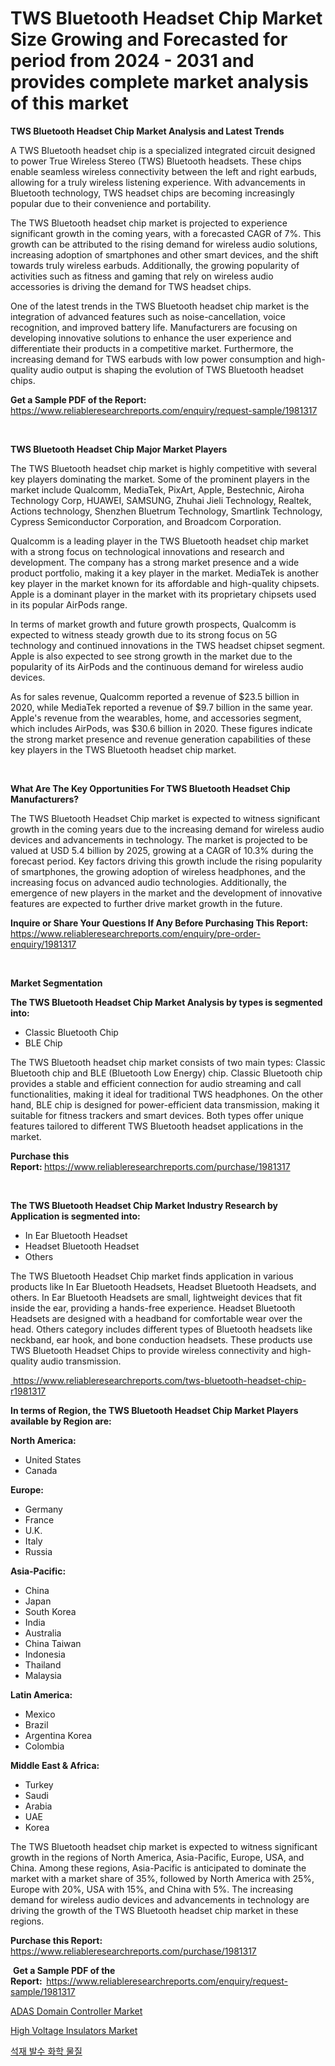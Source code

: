 <p><h1>TWS Bluetooth Headset Chip Market Size Growing and Forecasted for period from 2024 - 2031 and provides complete market analysis of this market</h1></p><p><strong>TWS Bluetooth Headset Chip Market Analysis and Latest Trends</strong></p>
<p><p>A TWS Bluetooth headset chip is a specialized integrated circuit designed to power True Wireless Stereo (TWS) Bluetooth headsets. These chips enable seamless wireless connectivity between the left and right earbuds, allowing for a truly wireless listening experience. With advancements in Bluetooth technology, TWS headset chips are becoming increasingly popular due to their convenience and portability.</p><p>The TWS Bluetooth headset chip market is projected to experience significant growth in the coming years, with a forecasted CAGR of 7%. This growth can be attributed to the rising demand for wireless audio solutions, increasing adoption of smartphones and other smart devices, and the shift towards truly wireless earbuds. Additionally, the growing popularity of activities such as fitness and gaming that rely on wireless audio accessories is driving the demand for TWS headset chips.</p><p>One of the latest trends in the TWS Bluetooth headset chip market is the integration of advanced features such as noise-cancellation, voice recognition, and improved battery life. Manufacturers are focusing on developing innovative solutions to enhance the user experience and differentiate their products in a competitive market. Furthermore, the increasing demand for TWS earbuds with low power consumption and high-quality audio output is shaping the evolution of TWS Bluetooth headset chips.</p></p>
<p><strong>Get a Sample PDF of the Report:&nbsp;</strong> <a href="https://www.reliableresearchreports.com/enquiry/request-sample/1981317">https://www.reliableresearchreports.com/enquiry/request-sample/1981317</a></p>
<p>&nbsp;</p>
<p><strong>TWS Bluetooth Headset Chip Major Market Players</strong></p>
<p><p>The TWS Bluetooth headset chip market is highly competitive with several key players dominating the market. Some of the prominent players in the market include Qualcomm, MediaTek, PixArt, Apple, Bestechnic, Airoha Technology Corp, HUAWEI, SAMSUNG, Zhuhai Jieli Technology, Realtek, Actions technology, Shenzhen Bluetrum Technology, Smartlink Technology, Cypress Semiconductor Corporation, and Broadcom Corporation.</p><p>Qualcomm is a leading player in the TWS Bluetooth headset chip market with a strong focus on technological innovations and research and development. The company has a strong market presence and a wide product portfolio, making it a key player in the market. MediaTek is another key player in the market known for its affordable and high-quality chipsets. Apple is a dominant player in the market with its proprietary chipsets used in its popular AirPods range.</p><p>In terms of market growth and future growth prospects, Qualcomm is expected to witness steady growth due to its strong focus on 5G technology and continued innovations in the TWS headset chipset segment. Apple is also expected to see strong growth in the market due to the popularity of its AirPods and the continuous demand for wireless audio devices.</p><p>As for sales revenue, Qualcomm reported a revenue of $23.5 billion in 2020, while MediaTek reported a revenue of $9.7 billion in the same year. Apple's revenue from the wearables, home, and accessories segment, which includes AirPods, was $30.6 billion in 2020. These figures indicate the strong market presence and revenue generation capabilities of these key players in the TWS Bluetooth headset chip market.</p></p>
<p>&nbsp;</p>
<p><strong>What Are The Key Opportunities For TWS Bluetooth Headset Chip Manufacturers?</strong></p>
<p><p>The TWS Bluetooth Headset Chip market is expected to witness significant growth in the coming years due to the increasing demand for wireless audio devices and advancements in technology. The market is projected to be valued at USD 5.4 billion by 2025, growing at a CAGR of 10.3% during the forecast period. Key factors driving this growth include the rising popularity of smartphones, the growing adoption of wireless headphones, and the increasing focus on advanced audio technologies. Additionally, the emergence of new players in the market and the development of innovative features are expected to further drive market growth in the future.</p></p>
<p><strong>Inquire or Share Your Questions If Any Before Purchasing This Report:</strong> <a href="https://www.reliableresearchreports.com/enquiry/pre-order-enquiry/1981317">https://www.reliableresearchreports.com/enquiry/pre-order-enquiry/1981317</a></p>
<p>&nbsp;</p>
<p><strong>Market Segmentation</strong></p>
<p><strong>The TWS Bluetooth Headset Chip Market Analysis by types is segmented into:</strong></p>
<p><ul><li>Classic Bluetooth Chip</li><li>BLE Chip</li></ul></p>
<p><p>The TWS Bluetooth headset chip market consists of two main types: Classic Bluetooth chip and BLE (Bluetooth Low Energy) chip. Classic Bluetooth chip provides a stable and efficient connection for audio streaming and call functionalities, making it ideal for traditional TWS headphones. On the other hand, BLE chip is designed for power-efficient data transmission, making it suitable for fitness trackers and smart devices. Both types offer unique features tailored to different TWS Bluetooth headset applications in the market.</p></p>
<p><strong>Purchase this Report:&nbsp;</strong><a href="https://www.reliableresearchreports.com/purchase/1981317">https://www.reliableresearchreports.com/purchase/1981317</a></p>
<p>&nbsp;</p>
<p><strong>The TWS Bluetooth Headset Chip Market Industry Research by Application is segmented into:</strong></p>
<p><ul><li>In Ear Bluetooth Headset</li><li>Headset Bluetooth Headset</li><li>Others</li></ul></p>
<p><p>The TWS Bluetooth Headset Chip market finds application in various products like In Ear Bluetooth Headsets, Headset Bluetooth Headsets, and others. In Ear Bluetooth Headsets are small, lightweight devices that fit inside the ear, providing a hands-free experience. Headset Bluetooth Headsets are designed with a headband for comfortable wear over the head. Others category includes different types of Bluetooth headsets like neckband, ear hook, and bone conduction headsets. These products use TWS Bluetooth Headset Chips to provide wireless connectivity and high-quality audio transmission.</p></p>
<p><a href="https://www.reliableresearchreports.com/tws-bluetooth-headset-chip-r1981317">&nbsp;https://www.reliableresearchreports.com/tws-bluetooth-headset-chip-r1981317</a></p>
<p><strong>In terms of Region, the TWS Bluetooth Headset Chip Market Players available by Region are:</strong></p>
<p>
    <p> <strong> North America: </strong>
        <ul>
            <li>United States</li>
            <li>Canada</li>
        </ul>
        </p> 
    <p> <strong> Europe: </strong>
        <ul>
            <li>Germany</li>
            <li>France</li>
            <li>U.K.</li>
            <li>Italy</li>
            <li>Russia</li>
        </ul>
        </p> 
    <p> <strong> Asia-Pacific: </strong>
        <ul>
            <li>China</li>
            <li>Japan</li>
            <li>South Korea</li>
            <li>India</li>
            <li>Australia</li>
            <li>China Taiwan</li>
            <li>Indonesia</li>
            <li>Thailand</li>
            <li>Malaysia</li>
        </ul>
        </p> 
    <p> <strong> Latin America: </strong>
        <ul>
            <li>Mexico</li>
            <li>Brazil</li>
            <li>Argentina Korea</li>
            <li>Colombia</li>
        </ul>
        </p> 
    <p> <strong> Middle East & Africa: </strong>
        <ul>
            <li>Turkey</li>
            <li>Saudi</li>
            <li>Arabia</li>
            <li>UAE</li>
            <li>Korea</li>
        </ul>
    </p>
    </p>
<p><p>The TWS Bluetooth headset chip market is expected to witness significant growth in the regions of North America, Asia-Pacific, Europe, USA, and China. Among these regions, Asia-Pacific is anticipated to dominate the market with a market share of 35%, followed by North America with 25%, Europe with 20%, USA with 15%, and China with 5%. The increasing demand for wireless audio devices and advancements in technology are driving the growth of the TWS Bluetooth headset chip market in these regions.</p></p>
<p><strong>Purchase this Report: </strong><a href="https://www.reliableresearchreports.com/purchase/1981317">https://www.reliableresearchreports.com/purchase/1981317</a></p>
<p>&nbsp;<strong>Get a Sample PDF of the Report:&nbsp;&nbsp;</strong><a href="https://www.reliableresearchreports.com/enquiry/request-sample/1981317">https://www.reliableresearchreports.com/enquiry/request-sample/1981317</a></p>
<p><strong></strong></p>
<p><p><a href="https://github.com/PeterParrish5/Market-Research-Report-List-5/blob/main/adas-domain-controller-market.md">ADAS Domain Controller Market</a></p><p><a href="https://github.com/fauzi1101fauzi/Market-Research-Report-List-1/blob/main/high-voltage-insulators-market.md">High Voltage Insulators Market</a></p><p><a href="https://github.com/romeshmittrochakma11/Market-Research-Report-List-1/blob/main/1387177158677.md">석재 발수 화학 물질</a></p></p>